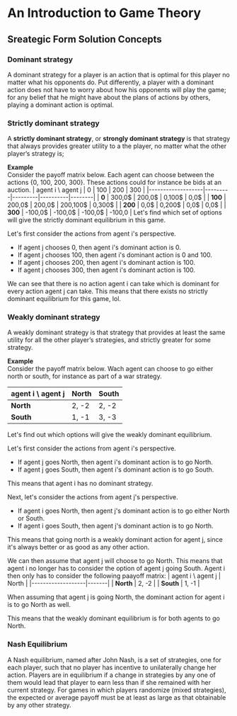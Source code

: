 # An Introduction to Game Theory

## Sreategic Form Solution Concepts

### Dominant strategy
A dominant strategy for a player is an action that is optimal for this player no matter what his opponents do. Put differently, a player with a dominant action does not have to
worry about how his opponents will play the game; for any belief that he might have about the plans
of actions by others, playing a dominant action is optimal.

### Strictly dominant strategy
A **strictly dominant strategy**, or **strongly dominant strategy** is that strategy that always provides greater utility to a the player, no matter what the other player’s strategy is;

**Example**\
Consider the payoff matrix below. Each agent can choose between the actions {0, 100, 200, 300}. These actions could for instance be bids at an auction.
| agent i \ agent j | 0       | 100     | 200      | 300    |
|-------------------|---------|---------|----------|--------|
| **0**             | 300,0$  | 200,0$  | 0,100$   | 0,0$   |
| **100**           | 200,0$  | 200,0$  | 200,100$ | 0,300$ |
| **200**           | 0,0$    | 0,200$  | 0,0$     | 0,0$   |
| **300**           | -100,0$ | -100,0$ | -100,0$  | -100,0 |
Let's find which set of options will give the strictly dominant equilibrium in this game.

Let's first consider the actions from agent i's perspective.
- If agent j chooses 0, then agent i's dominant action is 0.
- If agent j chooses 100, then agent i's dominant action is 0 and 100.
- If agent j chooses 200, then agent i's dominant action is 100.
- If agent j chooses 300, then agent i's dominant action is 100.

We can see that there is no action agent i can take which is dominant for every action agent j can take. This means that there exists no strictly dominant equilibrium for this game, lol.


### Weakly dominant strategy
A weakly dominant strategy is that strategy that provides at least the same utility for all the other player’s strategies, and strictly greater for some strategy.

**Example**\
Consider the payoff matrix below. Wach agent can choose to go either north or south, for instance as part of a war strategy.

| agent i \ agent j | North | South |
|-------------------|-------|-------|
| **North**         | 2, -2 | 2, -2 |
| **South**         | 1, -1 | 3, -3 |
Let's find out which options will give the weakly dominant equilibrium.

Let's first consider the actions from agent i's perspective.
- If agent j goes North, then agent i's dominant action is to go North.
- If agent j goes South, then agent i's dominant action is to go South.

This means that agent i has no dominant strategy.

Next, let's consider the actions from agent j's perspective.
- If agent i goes North, then agent j's dominant action is to go either North or South.
- If agent i goes South, then agent j's dominant action is to go North.

This means that going north is a weakly dominant action for agent j, since it's always better or as good as any other action.

We can then assume that agent j will choose to go North. This means that agent i no longer has to consider the option of agent j going South. Agent i then only has to consider the following paayoff matrix:
| agent i \ agent j | North |
|-------------------|-------|
| **North**         | 2, -2 |
| **South**         | 1, -1 |

When assuming that agent j is going North, the dominant action for agent i is to go North as well.

This means that the weakly dominant equilibrium is for both agents to go North.

### Nash Equilibrium
A Nash equilibrium, named after John Nash, is a set of strategies, one for each player, such that no player has incentive to unilaterally change her action. Players are in equilibrium if a change in strategies by any one of them would lead that player to earn less than if she remained with her current strategy. For games in which players randomize (mixed strategies), the expected or average payoff must be at least as large as that obtainable by any other strategy.
